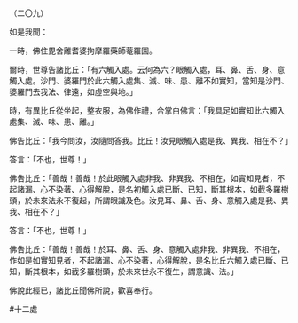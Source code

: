 （二〇九）

如是我聞：

一時，佛住毘舍離耆婆拘摩羅藥師菴羅園。

爾時，世尊告諸比丘：「有六觸入處。云何為六？眼觸入處，耳、鼻、舌、身、意觸入處。沙門、婆羅門於此六觸入處集、滅、味、患、離不如實知，當知是沙門、婆羅門去我法、律遠，如虛空與地。」

時，有異比丘從坐起，整衣服，為佛作禮，合掌白佛言：「我具足如實知此六觸入處集、滅、味、患、離。」

佛告比丘：「我今問汝，汝隨問答我。比丘！汝見眼觸入處是我、異我、相在不？」

答言：「不也，世尊！」

佛告比丘：「善哉！善哉！於此眼觸入處非我、非異我、不相在，如實知見者，不起諸漏、心不染著、心得解脫，是名初觸入處已斷、已知，斷其根本，如截多羅樹頭，於未來法永不復起，所謂眼識及色。汝見耳、鼻、舌、身、意觸入處是我、異我、相在不？」

答言：「不也，世尊！」

佛告比丘：「善哉！善哉！於耳、鼻、舌、身、意觸入處非我、非異我、不相在，作如是如實知見者，不起諸漏、心不染著，心得解脫，是名比丘六觸入處已斷、已知，斷其根本，如截多羅樹頭，於未來世永不復生，謂意識、法。」

佛說此經已，諸比丘聞佛所說，歡喜奉行。



#十二處
